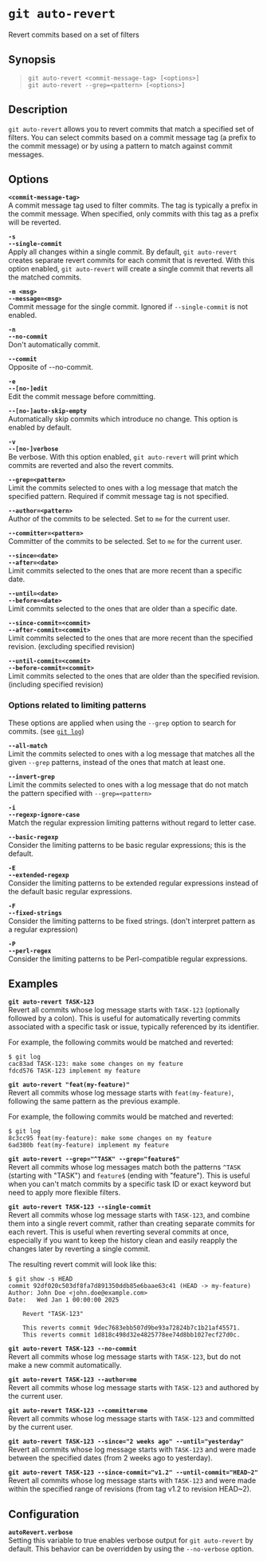 # `git auto-revert`

Revert commits based on a set of filters

## Synopsis

> `git auto-revert <commit-message-tag> [<options>]` \
  `git auto-revert --grep=<pattern> [<options>]`

## Description

`git auto-revert` allows you to revert commits that match a specified set of filters.
You can select commits based on a commit message tag (a prefix to the commit message)
or by using a pattern to match against commit messages.

## Options

__`<commit-message-tag>`__ \
A commit message tag used to filter commits. The tag is typically a prefix in the commit message. When specified, only commits with this tag as a prefix will be reverted.

__`-s`__ \
__`--single-commit`__ \
Apply all changes within a single commit. By default, `git auto-revert` creates separate revert commits for each commit that is reverted. With this option enabled, `git auto-revert` will create a single commit that reverts all the matched commits.

__`-m <msg>`__ \
__`--message=<msg>`__ \
Commit message for the single commit. Ignored if `--single-commit` is not enabled.

__`-n`__ \
__`--no-commit`__ \
Don't automatically commit.

__`--commit`__ \
Opposite of --no-commit.

__`-e`__ \
__`--[no-]edit`__ \
Edit the commit message before committing.

__`--[no-]auto-skip-empty`__ \
Automatically skip commits which introduce no change.
This option is enabled by default.

__`-v`__ \
__`--[no-]verbose`__ \
Be verbose. With this option enabled, `git auto-revert` will print which commits
are reverted and also the revert commits.

__`--grep=<pattern>`__ \
Limit the commits selected to ones with a log message that match the specified pattern. Required if commit message tag is not specified.

__`--author=<pattern>`__ \
Author of the commits to be selected. Set to `me` for the current user.

__`--committer=<pattern>`__ \
Committer of the commits to be selected. Set to `me` for the current user.

__`--since=<date>`__ \
__`--after=<date>`__ \
Limit commits selected to the ones that are more recent than a specific date.

__`--until=<date>`__ \
__`--before=<date>`__ \
Limit commits selected to the ones that are older than a specific date.

__`--since-commit=<commit>`__ \
__`--after-commit=<commit>`__ \
Limit commits selected to the ones that are more recent than the specified revision. (excluding specified revision)

__`--until-commit=<commit>`__ \
__`--before-commit=<commit>`__ \
Limit commits selected to the ones that are older than the specified revision. (including specified revision)

### Options related to limiting patterns

These options are applied when using the `--grep` option to search for commits.
(see [`git log`](https://git-scm.com/docs/git-log))

__`--all-match`__ \
Limit the commits selected to ones with a log message that matches all the given `--grep` patterns, instead of the ones that match at least one.

__`--invert-grep`__ \
Limit the commits selected to ones with a log message that do not match the pattern specified with `--grep=<pattern>`

__`-i`__ \
__`--regexp-ignore-case`__ \
Match the regular expression limiting patterns without regard to letter case.

__`--basic-regexp`__ \
Consider the limiting patterns to be basic regular expressions; this is the default.

__`-E`__ \
__`--extended-regexp`__ \
Consider the limiting patterns to be extended regular expressions instead of the default basic regular expressions.

__`-F`__ \
__`--fixed-strings`__ \
Consider the limiting patterns to be fixed strings. (don't interpret pattern as a regular expression)

__`-P`__ \
__`--perl-regex`__ \
Consider the limiting patterns to be Perl-compatible regular expressions.

## Examples

__`git auto-revert TASK-123`__ \
Revert all commits whose log message starts with `TASK-123` (optionally followed by a colon).
This is useful for automatically reverting commits associated with a specific task or issue, typically referenced by its identifier.

For example, the following commits would be matched and reverted:

```console
$ git log 
cac83ad TASK-123: make some changes on my feature
fdcd576 TASK-123 implement my feature
```

__`git auto-revert "feat(my-feature)"`__ \
Revert all commits whose log message starts with `feat(my-feature)`, following the same pattern as the previous example.

For example, the following commits would be matched and reverted:

```console
$ git log 
8c3cc95 feat(my-feature): make some changes on my feature
6ad380b feat(my-feature) implement my feature
```

__`git auto-revert --grep="^TASK" --grep="feature$"`__ \
Revert all commits whose log messages match both the patterns `^TASK` (starting with "TASK") and `feature$` (ending with "feature").
This is useful when you can't match commits by a specific task ID or exact keyword but need to apply more flexible filters.

__`git auto-revert TASK-123 --single-commit`__ \
Revert all commits whose log message starts with `TASK-123`,
and combine them into a single revert commit, rather than creating separate commits for each revert.
This is useful when reverting several commits at once, especially if you want to keep the history clean
and easily reapply the changes later by reverting a single commit.

The resulting revert commit will look like this:

```console
$ git show -s HEAD
commit 92df020c503df8fa7d891350ddb85e6baae63c41 (HEAD -> my-feature)
Author: John Doe <john.doe@example.com>
Date:   Wed Jan 1 00:00:00 2025

    Revert "TASK-123"
    
    This reverts commit 9dec7683ebb507d9be93a72824b7c1b21af45571.
    This reverts commit 1d818c498d32e4825778ee74d8bb1027ecf27d0c.
```

__`git auto-revert TASK-123 --no-commit`__ \
Revert all commits whose log message starts with `TASK-123`, but do not make a new commit automatically.

__`git auto-revert TASK-123 --author=me`__ \
Revert all commits whose log message starts with `TASK-123` and authored by the current user.

__`git auto-revert TASK-123 --committer=me`__ \
Revert all commits whose log message starts with `TASK-123` and committed by the current user.

__`git auto-revert TASK-123 --since="2 weeks ago" --until="yesterday"`__ \
Revert all commits whose log message starts with `TASK-123` and were made between the specified dates (from 2 weeks ago to yesterday).

__`git auto-revert TASK-123 --since-commit="v1.2" --until-commit="HEAD~2"`__ \
Revert all commits whose log message starts with `TASK-123` and were made within the specified range of revisions (from tag v1.2 to revision HEAD~2).

## Configuration

__`autoRevert.verbose`__ \
Setting this variable to true enables verbose output for `git auto-revert` by default.
This behavior can be overridden by using the `--no-verbose` option.
